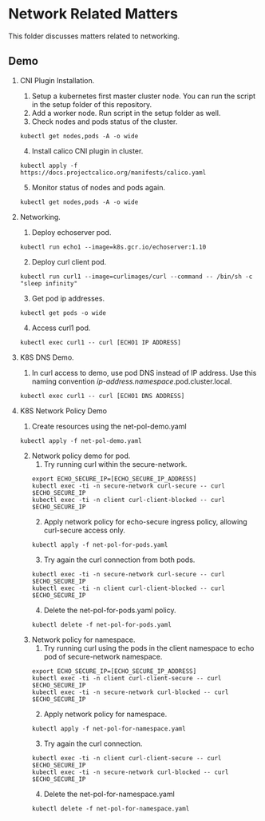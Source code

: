 # Network Related Matters
This folder discusses matters related to networking.

## Demo
1. CNI Plugin Installation.
   1. Setup a kubernetes first master cluster node. You can run the script in the setup folder of this repository.
   2. Add a worker node. Run script in the setup folder as well.
   3. Check nodes and pods status of the cluster.
   ```
   kubectl get nodes,pods -A -o wide
   ```
   4. Install calico CNI plugin in cluster.
   ```
   kubectl apply -f https://docs.projectcalico.org/manifests/calico.yaml
   ```
   5. Monitor status of nodes and pods again.
   ```
   kubectl get nodes,pods -A -o wide
   ```

2. Networking.
   1. Deploy echoserver pod.
   ```
   kubectl run echo1 --image=k8s.gcr.io/echoserver:1.10
   ```
   2. Deploy curl client pod.
   ```
   kubectl run curl1 --image=curlimages/curl --command -- /bin/sh -c "sleep infinity"
   ```
   3. Get pod ip addresses.
   ```
   kubectl get pods -o wide
   ```
   4. Access curl1 pod.
   ```
   kubectl exec curl1 -- curl [ECHO1 IP ADDRESS]
   ```

3. K8S DNS Demo.
   1. In curl access to demo, use pod DNS instead of IP address. Use this naming convention <i>ip-address.namespace</i>.pod.cluster.local.
   ```
   kubectl exec curl1 -- curl [ECHO1 DNS ADDRESS]
   ```

4. K8S Network Policy Demo
   1. Create resources using the net-pol-demo.yaml
   ```
   kubectl apply -f net-pol-demo.yaml
   ```
   2. Network policy demo for pod.
      1. Try running curl within the secure-network.
      ```
      export ECHO_SECURE_IP=[ECHO_SECURE_IP_ADDRESS]
      kubectl exec -ti -n secure-network curl-secure -- curl $ECHO_SECURE_IP
      kubectl exec -ti -n client curl-client-blocked -- curl $ECHO_SECURE_IP
      ```
      2. Apply network policy for echo-secure ingress policy, allowing curl-secure access only.
      ```
      kubectl apply -f net-pol-for-pods.yaml
      ```
      3. Try again the curl connection from both pods.
      ```
      kubectl exec -ti -n secure-network curl-secure -- curl $ECHO_SECURE_IP
      kubectl exec -ti -n client curl-client-blocked -- curl $ECHO_SECURE_IP
      ```
      4. Delete the net-pol-for-pods.yaml policy.
      ```
      kubectl delete -f net-pol-for-pods.yaml
      ```
   3. Network policy for namespace.
      1. Try running curl using the pods in the client namespace to echo pod of secure-network namespace.
      ```
      export ECHO_SECURE_IP=[ECHO_SECURE_IP_ADDRESS]
      kubectl exec -ti -n client curl-client-secure -- curl $ECHO_SECURE_IP
      kubectl exec -ti -n secure-network curl-blocked -- curl $ECHO_SECURE_IP
      ```
      2. Apply network policy for namespace.
      ```
      kubectl apply -f net-pol-for-namespace.yaml
      ```
      3. Try again the curl connection.
      ```
      kubectl exec -ti -n client curl-client-secure -- curl $ECHO_SECURE_IP
      kubectl exec -ti -n secure-network curl-blocked -- curl $ECHO_SECURE_IP
      ```
      4. Delete the net-pol-for-namespace.yaml
      ```
      kubectl delete -f net-pol-for-namespace.yaml
      ``` 
